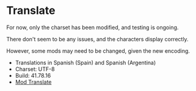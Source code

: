 # Translate

For now, only the charset has been modified, and testing is ongoing.

There don't seem to be any issues, and the characters display correctly.

However, some mods may need to be changed, given the new encoding.

- Translations in Spanish (Spain) and Spanish (Argentina)
- Charset: UTF-8
- Build: 41.78.16
- [Mod Translate](https://steamcommunity.com/sharedfiles/filedetails/?id=3503656045)
